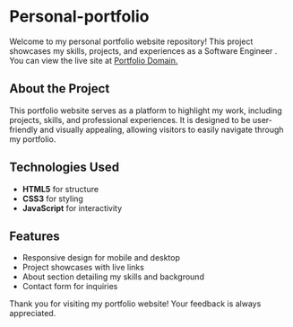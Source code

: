 # Personal-portfolio

Welcome to my personal portfolio website repository! This project showcases my skills, projects, and experiences as a Software Engineer . You can view the live site at [Portfolio Domain.](https://sakshamk-portfolio.netlify.app/)

## About the Project

This portfolio website serves as a platform to highlight my work, including projects, skills, and professional experiences. It is designed to be user-friendly and visually appealing, allowing visitors to easily navigate through my portfolio.

## Technologies Used

- **HTML5** for structure
- **CSS3** for styling
- **JavaScript** for interactivity
 
## Features

- Responsive design for mobile and desktop
- Project showcases with live links
- About section detailing my skills and background
- Contact form for inquiries

Thank you for visiting my portfolio website! Your feedback is always appreciated.
